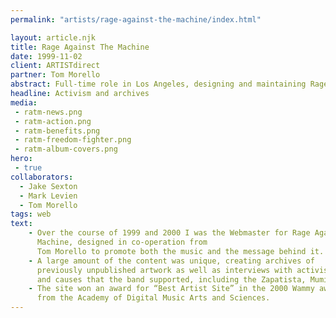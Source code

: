 ```yaml
---
permalink: "artists/rage-against-the-machine/index.html"

layout: article.njk
title: Rage Against The Machine
date: 1999-11-02
client: ARTISTdirect
partner: Tom Morello
abstract: Full-time role in Los Angeles, designing and maintaining Rage's online presence.
headline: Activism and archives
media: 
 - ratm-news.png
 - ratm-action.png
 - ratm-benefits.png
 - ratm-freedom-fighter.png
 - ratm-album-covers.png
hero:
 - true
collaborators: 
  - Jake Sexton
  - Mark Levien
  - Tom Morello
tags: web
text:
    - Over the course of 1999 and 2000 I was the Webmaster for Rage Against The 
      Machine, designed in co-operation from 
      Tom Morello to promote both the music and the message behind it.
    - A large amount of the content was unique, creating archives of 
      previously unpublished artwork as well as interviews with activists 
      and causes that the band supported, including the Zapatista, Mumia Abu-Jamal and Leonard Peltier.
    - The site won an award for “Best Artist Site” in the 2000 Wammy awards 
      from the Academy of Digital Music Arts and Sciences.
---
```

